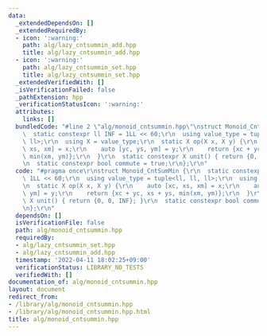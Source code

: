 ```yaml
---
data:
  _extendedDependsOn: []
  _extendedRequiredBy:
  - icon: ':warning:'
    path: alg/lazy_cntsummin_add.hpp
    title: alg/lazy_cntsummin_add.hpp
  - icon: ':warning:'
    path: alg/lazy_cntsummin_set.hpp
    title: alg/lazy_cntsummin_set.hpp
  _extendedVerifiedWith: []
  _isVerificationFailed: false
  _pathExtension: hpp
  _verificationStatusIcon: ':warning:'
  attributes:
    links: []
  bundledCode: "#line 2 \"alg/monoid_cntsummin.hpp\"\nstruct Monoid_CntSumMin {\r\n\
    \  static constexpr ll INF = 1LL << 60;\r\n  using value_type = tuple<ll, ll,\
    \ ll>;\r\n  using X = value_type;\r\n  static X op(X x, X y) {\r\n    auto [xc,\
    \ xs, xm] = x;\r\n    auto [yc, ys, ym] = y;\r\n    return {xc + yc, xs + ys,\
    \ min(xm, ym)};\r\n  }\r\n  static constexpr X unit() { return {0, 0, INF}; }\r\
    \n  static constexpr bool commute = true;\r\n};\r\n"
  code: "#pragma once\r\nstruct Monoid_CntSumMin {\r\n  static constexpr ll INF =\
    \ 1LL << 60;\r\n  using value_type = tuple<ll, ll, ll>;\r\n  using X = value_type;\r\
    \n  static X op(X x, X y) {\r\n    auto [xc, xs, xm] = x;\r\n    auto [yc, ys,\
    \ ym] = y;\r\n    return {xc + yc, xs + ys, min(xm, ym)};\r\n  }\r\n  static constexpr\
    \ X unit() { return {0, 0, INF}; }\r\n  static constexpr bool commute = true;\r\
    \n};\r\n"
  dependsOn: []
  isVerificationFile: false
  path: alg/monoid_cntsummin.hpp
  requiredBy:
  - alg/lazy_cntsummin_set.hpp
  - alg/lazy_cntsummin_add.hpp
  timestamp: '2022-04-11 18:02:25+09:00'
  verificationStatus: LIBRARY_NO_TESTS
  verifiedWith: []
documentation_of: alg/monoid_cntsummin.hpp
layout: document
redirect_from:
- /library/alg/monoid_cntsummin.hpp
- /library/alg/monoid_cntsummin.hpp.html
title: alg/monoid_cntsummin.hpp
---
```

